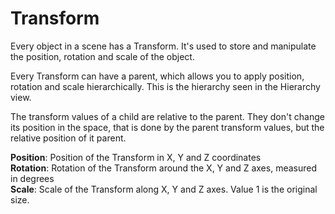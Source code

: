 # Transform

Every object in a scene has a Transform. It's used to store and manipulate the position, rotation and scale of the object.

Every Transform can have a parent, which allows you to apply position, rotation and scale hierarchically. This is the hierarchy seen in the Hierarchy view.

The transform values of a child are relative to the parent. They don't change its position in the space, that is done by the parent transform values, but the relative position of it parent.

**Position**: Position of the Transform in X, Y and Z coordinates  
**Rotation**: Rotation of the Transform around the X, Y and Z axes, measured in degrees  
**Scale**: Scale of the Transform along X, Y and Z axes. Value 1 is the original size.